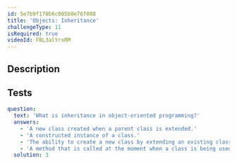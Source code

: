 ```yaml
---
id: 5e7b9f170b6c005b0e76f088
title: 'Objects: Inheritance'
challengeType: 11
isRequired: true
videoId: FBL3alYrxRM
---
```


## Description
<section id='description'>

</section>

## Tests
<section id='tests'>

```yml
question:
  text: 'What is inheritance in object-oriented programming?'
  answers:
    - 'A new class created when a parent class is extended.'
    - 'A constructed instance of a class.'
    - 'The ability to create a new class by extending an existing class.'
    - 'A method that is called at the moment when a class is being used to construct an object. '
  solution: 3
```

</section>
